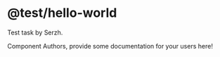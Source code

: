 @test/hello-world
===============================================
Test task by Serzh.

Component Authors, provide some documentation for your users here!